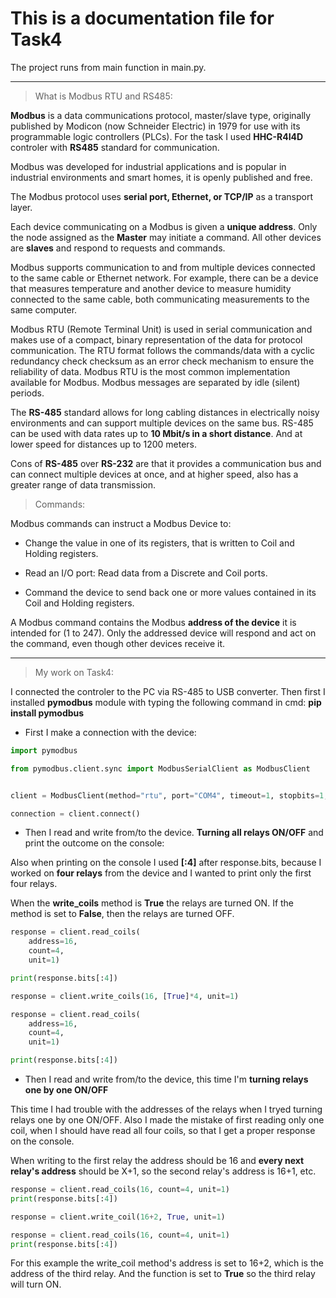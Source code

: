 # **This is a documentation file for Task4**

The project runs from main function in main.py.

---
> What is Modbus RTU and RS485:

**Modbus** is a data communications protocol, master/slave type, originally published by Modicon (now Schneider Electric) in 1979 for use with its programmable logic controllers (PLCs). For the task I used **HHC-R4I4D** controler with **RS485** standard for communication.

Modbus was developed for industrial applications and is popular in industrial environments and smart homes, it is openly published and free.

The Modbus protocol uses **serial port, Ethernet, or TCP/IP** as a transport layer.

Each device communicating on a Modbus is given a **unique address**. Оnly the node assigned as the **Master** may initiate a command. All other devices are **slaves** and respond to requests and commands.

Modbus supports communication to and from multiple devices connected to the same cable or Ethernet network. For example, there can be a device that measures temperature and another device to measure humidity connected to the same cable, both communicating measurements to the same computer.

Modbus RTU (Remote Terminal Unit) is used in serial communication and makes use of a compact, binary representation of the data for protocol communication. The RTU format follows the commands/data with a cyclic redundancy check checksum as an error check mechanism to ensure the reliability of data. Modbus RTU is the most common implementation available for Modbus. Modbus messages are separated by idle (silent) periods.

The **RS-485** standard allows for long cabling distances in electrically noisy environments and can support multiple devices on the same bus. RS-485 can be used with data rates up to **10 Mbit/s in a short distance**. And at lower speed for distances up to 1200 meters.

Cons of **RS-485** over **RS-232** are that it provides a communication bus and can connect multiple devices at once, and at higher speed, also has a greater range of data transmission.

> Commands:

Modbus commands can instruct a Modbus Device to:

* Change the value in one of its registers, that is written to Coil and Holding registers.

* Read an I/O port: Read data from a Discrete and Coil ports.

* Command the device to send back one or more values contained in its Coil and Holding registers.

A Modbus command contains the Modbus **address of the device** it is intended for (1 to 247). Only the addressed device will respond and act on the command, even though other devices receive it.

---
> My work on Task4:

I connected the controler to the PC via RS-485 to USB converter. Then first I installed **pymodbus** module with typing the following command in cmd: **pip install pymodbus**

* First I make a connection with the device:

```py
import pymodbus

from pymodbus.client.sync import ModbusSerialClient as ModbusClient


client = ModbusClient(method="rtu", port="COM4", timeout=1, stopbits=1, bytesize=8, parity="N", baudrate=9600)

connection = client.connect()
```

* Then I read and write from/to the device. **Turning all relays ON/OFF** and print the outcome on the console:

Also when printing on the console I used **[:4]** after response.bits, because I worked on **four relays** from the device and I wanted to print only the first four relays.

When the **write_coils** method is **True** the relays are turned ON. If the method is set to **False**, then the relays are turned OFF.

```py
response = client.read_coils(
    address=16,
    count=4,
    unit=1)

print(response.bits[:4])

response = client.write_coils(16, [True]*4, unit=1)

response = client.read_coils(
    address=16,
    count=4,
    unit=1)

print(response.bits[:4])
```

* Then I read and write from/to the device, this time I'm **turning relays one by one ON/OFF**

This time I had trouble with the addresses of the relays when I tryed turning relays one by one ON/OFF. Also I made the mistake of first reading only one coil, when I should have read all four coils, so that I get a proper response on the console.

When writing to the first relay the address should be 16 and **every next relay's address** should be X+1, so the second relay's address is 16+1, etc.

```py
response = client.read_coils(16, count=4, unit=1)
print(response.bits[:4])

response = client.write_coil(16+2, True, unit=1)

response = client.read_coils(16, count=4, unit=1)
print(response.bits[:4])
```

For this example the write_coil method's address is set to 16+2, which is the address of the third relay. And the function is set to **True** so the third relay will turn ON.
